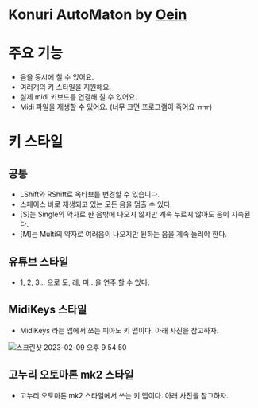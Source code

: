 # Konuri AutoMaton by [Oein](https://github.com/Oein)

# 주요 기능

- 음을 동시에 칠 수 있어요.
- 여러개의 키 스타일을 지원해요.
- 실제 midi 키보드를 연결해 칠 수 있어요.
- Midi 파일을 재생할 수 있어요. (너무 크면 프로그램이 죽어요 ㅠㅠ)

# 키 스타일

## 공통

- LShift와 RShift로 옥타브를 변경할 수 있습니다.
- 스페이스 바로 재생되고 있는 모든 음을 멈출 수 있다.
- \[S\]는 Single의 약자로 한 음밖에 나오지 않지만 계속 누르지 않아도 음이 지속된다.
- \[M\]는 Multi의 약자로 여러음이 나오지만 원하는 음을 계속 눌러야 한다.

## 유튜브 스타일

- 1, 2, 3... 으로 도, 레, 미...을 연주 할 수 있다.

## MidiKeys 스타일

- MidiKeys 라는 앱에서 쓰는 피아노 키 맵이다. 아래 사진을 참고하자.

![스크린샷 2023-02-09 오후 9 54 50](https://user-images.githubusercontent.com/62917247/217818562-cbac823d-fbc2-4613-93a1-c8065c69702c.png)

## 고누리 오토마톤 mk2 스타일

- 고누리 오토마톤 mk2 스타일에서 쓰는 키 맵이다. 아래 사진을 참고하자.
